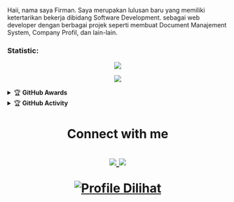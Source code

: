 Haii, nama saya Firman. Saya merupakan lulusan baru yang memiliki ketertarikan bekerja dibidang Software Development. sebagai web developer dengan berbagai projek seperti membuat Document Manajement System, Company Profil, dan lain-lain.

### Statistic:
<p align="center"><img src="https://github-readme-stats.vercel.app/api?username=flowarth&show_icons=true&theme=dracula"></p>
<p align="center"><img src="https://github-readme-stats.vercel.app/api/top-langs/?username=flowarth&theme=dracula&layout=compact"></p>

<details>
    <summary>&#127942 <b>GitHub Awards</b></summary><br/>

![Github Trophy](https://github-profile-trophy.vercel.app/?username=demigod66)

</details>

<details>
    <summary>&#127942 <b>GitHub Activity</b></summary><br/>

![Metrics](https://metrics.lecoq.io/demigod66?template=classic&repositories.forks=true&languages=1&languages.colors=github&languages.threshold=0%25&config.timezone=Asia%2FMakassar)

</details>

<h1 align="center"> Connect with me
<p align="center">
  <a href="https://instagram.com/firmanfairuz"><img src="https://img.shields.io/badge/Instagram-E4405F?style=for-the-badge&logo=instagram&logoColor=white"/> 
  <a href="https://www.linkedin.com/in/rangga-setiawan-7bb7a8213"><img src="https://img.shields.io/badge/Linkedin-%234267B2?style=for-the-badge&logo=linkedin&logoColor=white" />
</p>
    
![Profile Dilihat](https://komarev.com/ghpvc/?username=demigod&color=blue&style=flat-square&label=Profile+Dilihat)
